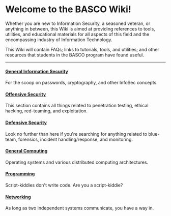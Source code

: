 # Welcome to the BASCO Wiki!

Whether you are new to Information Security, a seasoned veteran, or anything in between, this Wiki is aimed at providing references to tools, utilities, and educational materials for all aspects of this field and the encompassing industry of Information Technology.

This Wiki will contain FAQs; links to tutorials, tools, and utilities; and other resources that students in the BASCO program have found useful.
***
#### [General Information Security](./General-Information-Security#)
For the scoop on passwords, cryptography, and other InfoSec concepts.

#### [**Offensive Security**](./Offensive-Security#)
This section contains all things related to penetration testing, ethical hacking, red-teaming, and exploitation.

#### [**Defensive Security**](./Defensive-Security#)
Look no further than here if you're searching for anything related to blue-team, forensics, incident handling/response, and monitoring.

#### [General Computing](./General-Computing#)
Operating systems and various distributed computing architectures.

#### [Programming](./Programming#)
Script-kiddies don't write code. Are you a script-kiddie?


#### [Networking](./Networking#)
As long as two independent systems communicate, you have a way in.
